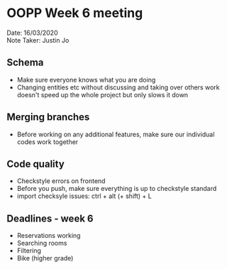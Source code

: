 # OOPP Week 6 meeting
Date: 16/03/2020\
Note Taker: Justin Jo

## Schema
- Make sure everyone knows what you are doing
- Changing entities etc without discussing and taking over others work doesn't speed up the whole project but only slows it down

## Merging branches
- Before working on any additional features, make sure our individual codes work together

## Code quality
- Checkstyle errors on frontend
- Before you push, make sure everything is up to checkstyle standard
- import checksyle issues: ctrl + alt (+ shift) + L

## Deadlines - week 6
- Reservations working
- Searching rooms
- Filtering
- Bike (higher grade)